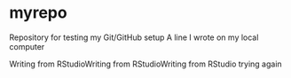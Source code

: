 # myrepo
Repository for testing my Git/GitHub setup
A line I wrote on my local computer 

Writing from RStudioWriting from RStudioWriting from RStudio 
trying again 